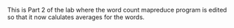 This is Part 2 of the lab where the word count mapreduce program is edited so that it now calulates averages for the words.
